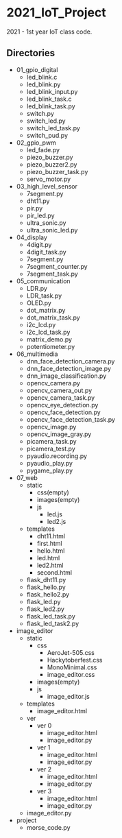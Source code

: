 # 2021_IoT_Project
2021 - 1st year IoT class code.

## Directories
- 01_gpio_digital
  - led_blink.c
  - led_blink.py
  - led_blink_input.py
  - led_blink_task.c
  - led_blink_task.py
  - switch.py
  - switch_led.py
  - switch_led_task.py
  - switch_pud.py
- 02_gpio_pwm
  - led_fade.py
  - piezo_buzzer.py
  - piezo_buzzer2.py
  - piezo_buzzer_task.py
  - servo_motor.py
- 03_high_level_sensor
  - 7segment.py
  - dht11.py
  - pir.py
  - pir_led.py
  - ultra_sonic.py
  - ultra_sonic_led.py
- 04_display
  - 4digit.py
  - 4digit_task.py
  - 7segment.py
  - 7segment_counter.py
  - 7segment_task.py
- 05_communication
  - LDR.py
  - LDR_task.py
  - OLED.py
  - dot_matrix.py
  - dot_matrix_task.py
  - i2c_lcd.py
  - i2c_lcd_task.py
  - matrix_demo.py
  - potentiometer.py
- 06_multimedia
  - dnn_face_detection_camera.py
  - dnn_face_detection_image.py
  - dnn_image_classification.py
  - opencv_camera.py
  - opencv_camera_out.py
  - opencv_camera_task.py
  - opencv_eye_detection.py
  - opencv_face_detection.py
  - opencv_face_detection_task.py
  - opencv_image.py
  - opencv_image_gray.py
  - picamera_task.py
  - picamera_test.py
  - pyaudio.recording.py
  - pyaudio_play.py
  - pygame_play.py
- 07_web
  - static
    - css(empty)
    - images(empty)
    - js
      - led.js
      - led2.js
  - templates
    - dht11.html
    - first.html
    - hello.html
    - led.html
    - led2.html
    - second.html
  - flask_dht11.py
  - flask_hello.py
  - flask_hello2.py
  - flask_led.py
  - flask_led2.py
  - flask_led_task.py
  - flask_led_task2.py
- image_editor
  - static
    - css
      - AeroJet-505.css
      - Hackytoberfest.css
      - MonoMinimal.css
      - image_editor.css
    - images(empty)
    - js
      - image_editor.js
  - templates
    - image_editor.html
  - ver
    - ver 0
      - image_editor.html
      - image_editor.py
    - ver 1
      - image_editor.html
      - image_editor.py
    - ver 2
      - image_editor.html
      - image_editor.py
    - ver 3
      - image_editor.html
      - image_editor.py
  - image_editor.py
- project
  - morse_code.py
  
